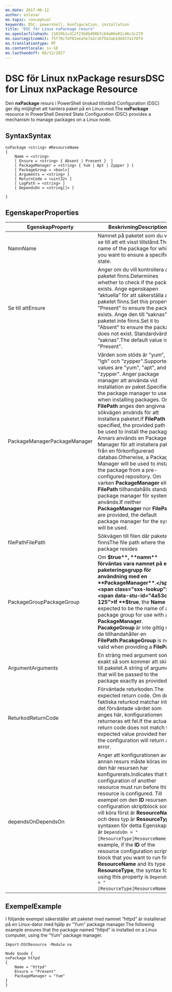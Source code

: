 ```yaml
---
ms.date: 2017-06-12
author: eslesar
ms.topic: conceptual
keywords: DSC, powershell, konfiguration, installation
title: "DSC för Linux nxPackage resurs"
ms.openlocfilehash: 11019b1cd12f23b0b498b7cb9a06e02c46c3c279
ms.sourcegitcommit: 75f70c7df01eea5e7a2c16f9a3ab1dd437a1f8fd
ms.translationtype: MT
ms.contentlocale: sv-SE
ms.lasthandoff: 06/12/2017
---
```

# <a name="dsc-for-linux-nxpackage-resource"></a><span data-ttu-id="4a53c-103">DSC för Linux nxPackage resurs</span><span class="sxs-lookup"><span data-stu-id="4a53c-103">DSC for Linux nxPackage Resource</span></span>

<span data-ttu-id="4a53c-104">Den **nxPackage** resurs i PowerShell önskad tillstånd Configuration (DSC) ger dig möjlighet att hantera paket på en Linux-nod.</span><span class="sxs-lookup"><span data-stu-id="4a53c-104">The **nxPackage** resource in PowerShell Desired State Configuration (DSC) provides a mechanism to manage packages on a Linux node.</span></span>

## <a name="syntax"></a><span data-ttu-id="4a53c-105">Syntax</span><span class="sxs-lookup"><span data-stu-id="4a53c-105">Syntax</span></span>

```
nxPackage <string> #ResourceName
{
    Name = <string>
    [ Ensure = <string> { Absent | Present }  ]
    [ PackageManager = <string> { Yum | Apt | Zypper } ]
    [ PackageGroup = <bool>]
    [ Arguments = <string> ]
    [ ReturnCode = <uint32> ]
    [ LogPath = <string> ]
    [ DependsOn = <string[]> ]
    
}
```

## <a name="properties"></a><span data-ttu-id="4a53c-106">Egenskaper</span><span class="sxs-lookup"><span data-stu-id="4a53c-106">Properties</span></span>

|  <span data-ttu-id="4a53c-107">Egenskap</span><span class="sxs-lookup"><span data-stu-id="4a53c-107">Property</span></span> |  <span data-ttu-id="4a53c-108">Beskrivning</span><span class="sxs-lookup"><span data-stu-id="4a53c-108">Description</span></span> | 
|---|---|
| <span data-ttu-id="4a53c-109">Namn</span><span class="sxs-lookup"><span data-stu-id="4a53c-109">Name</span></span>| <span data-ttu-id="4a53c-110">Namnet på paketet som du vill se till att ett visst tillstånd.</span><span class="sxs-lookup"><span data-stu-id="4a53c-110">The name of the package for which you want to ensure a specific state.</span></span>| 
| <span data-ttu-id="4a53c-111">Se till att</span><span class="sxs-lookup"><span data-stu-id="4a53c-111">Ensure</span></span>| <span data-ttu-id="4a53c-112">Anger om du vill kontrollera att paketet finns.</span><span class="sxs-lookup"><span data-stu-id="4a53c-112">Determines whether to check if the package exists.</span></span> <span data-ttu-id="4a53c-113">Ange egenskapen ”aktuella” för att säkerställa att paketet finns.</span><span class="sxs-lookup"><span data-stu-id="4a53c-113">Set this property to "Present" to ensure the package exists.</span></span> <span data-ttu-id="4a53c-114">Ange den till ”saknas” så paketet inte finns.</span><span class="sxs-lookup"><span data-stu-id="4a53c-114">Set it to "Absent" to ensure the package does not exist.</span></span> <span data-ttu-id="4a53c-115">Standardvärdet är ”saknas”.</span><span class="sxs-lookup"><span data-stu-id="4a53c-115">The default value is "Present".</span></span>|  
| <span data-ttu-id="4a53c-116">PackageManager</span><span class="sxs-lookup"><span data-stu-id="4a53c-116">PackageManager</span></span>| <span data-ttu-id="4a53c-117">Värden som stöds är ”yum”, ”lgh” och ”zypper”.</span><span class="sxs-lookup"><span data-stu-id="4a53c-117">Supported values are "yum", "apt", and "zypper".</span></span> <span data-ttu-id="4a53c-118">Anger package manager att använda vid installation av paket.</span><span class="sxs-lookup"><span data-stu-id="4a53c-118">Specifies the package manager to use when installing packages.</span></span> <span data-ttu-id="4a53c-119">Om **FilePath** anges den angivna sökvägen används för att installera paketet.</span><span class="sxs-lookup"><span data-stu-id="4a53c-119">If **FilePath** is specified, the provided path will be used to install the package.</span></span> <span data-ttu-id="4a53c-120">Annars används en Package Manager för att installera paketet från en förkonfigurerad databas.</span><span class="sxs-lookup"><span data-stu-id="4a53c-120">Otherwise, a Package Manager will be used to install the package from a pre-configured repository.</span></span> <span data-ttu-id="4a53c-121">Om varken **PackageManager** eller **FilePath** tillhandahålls standard package manager för systemet används.</span><span class="sxs-lookup"><span data-stu-id="4a53c-121">If neither **PackageManager** nor **FilePath** are provided, the default package manager for the system will be used.</span></span>| 
| <span data-ttu-id="4a53c-122">filePath</span><span class="sxs-lookup"><span data-stu-id="4a53c-122">FilePath</span></span>| <span data-ttu-id="4a53c-123">Sökvägen till filen där paketet finns</span><span class="sxs-lookup"><span data-stu-id="4a53c-123">The file path where the package resides</span></span>| 
| <span data-ttu-id="4a53c-124">PackageGroup</span><span class="sxs-lookup"><span data-stu-id="4a53c-124">PackageGroup</span></span>| <span data-ttu-id="4a53c-125">Om **$true**, **namn** förväntas vara namnet på en paketeringsgrupp för användning med en **PackageManager**.</span><span class="sxs-lookup"><span data-stu-id="4a53c-125">If **$true**, the **Name** is expected to be the name of a package group for use with a **PackageManager**.</span></span> <span data-ttu-id="4a53c-126">**PacakgeGroup** är inte giltig när de tillhandahåller en **FilePath**.</span><span class="sxs-lookup"><span data-stu-id="4a53c-126">**PacakgeGroup** is not valid when providing a **FilePath**.</span></span>| 
| <span data-ttu-id="4a53c-127">Argument</span><span class="sxs-lookup"><span data-stu-id="4a53c-127">Arguments</span></span>| <span data-ttu-id="4a53c-128">En sträng med argument som exakt så som kommer att skickas till paketet.</span><span class="sxs-lookup"><span data-stu-id="4a53c-128">A string of arguments that will be passed to the package exactly as provided.</span></span>| 
| <span data-ttu-id="4a53c-129">Returkod</span><span class="sxs-lookup"><span data-stu-id="4a53c-129">ReturnCode</span></span>| <span data-ttu-id="4a53c-130">Förväntade returkoden.</span><span class="sxs-lookup"><span data-stu-id="4a53c-130">The expected return code.</span></span> <span data-ttu-id="4a53c-131">Om den faktiska returkod matchar inte det förväntade värdet som anges här, konfigurationen returneras ett fel.</span><span class="sxs-lookup"><span data-stu-id="4a53c-131">If the actual return code does not match the expected value provided here, the configuration will return an error.</span></span>| 
| <span data-ttu-id="4a53c-132">dependsOn</span><span class="sxs-lookup"><span data-stu-id="4a53c-132">DependsOn</span></span> | <span data-ttu-id="4a53c-133">Anger att konfigurationen av en annan resurs måste köras innan den här resursen har konfigurerats.</span><span class="sxs-lookup"><span data-stu-id="4a53c-133">Indicates that the configuration of another resource must run before this resource is configured.</span></span> <span data-ttu-id="4a53c-134">Till exempel om den **ID** resursens configuration skriptblock som du vill köra först är **ResourceName** och dess typ är **ResourceType**, syntaxen för detta Egenskapen är `DependsOn = "[ResourceType]ResourceName"`.</span><span class="sxs-lookup"><span data-stu-id="4a53c-134">For example, if the **ID** of the resource configuration script block that you want to run first is **ResourceName** and its type is **ResourceType**, the syntax for using this property is `DependsOn = "[ResourceType]ResourceName"`.</span></span>| 

## <a name="example"></a><span data-ttu-id="4a53c-135">Exempel</span><span class="sxs-lookup"><span data-stu-id="4a53c-135">Example</span></span>

<span data-ttu-id="4a53c-136">I följande exempel säkerställer att paketet med namnet ”httpd” är installerad på en Linux-dator med hjälp av ”Yum” package manager.</span><span class="sxs-lookup"><span data-stu-id="4a53c-136">The following example ensures that the package named "httpd" is installed on a Linux computer, using the “Yum” package manager.</span></span>

```
Import-DSCResource -Module nx 

Node $node {
nxPackage httpd
{
    Name = "httpd"
    Ensure = "Present"
    PackageManager = "Yum"
}
}
```

